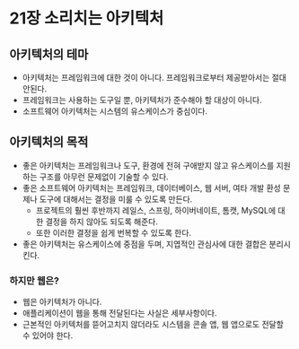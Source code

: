 # 21장 소리치는 아키텍처

## 아키텍처의 테마

- 아키텍처는 프레임워크에 대한 것이 아니다. 프레임워크로부터 제공받아서는 절대 안된다.
- 프레임워크는 사용하는 도구일 뿐, 아키텍처가 준수해야 할 대상이 아니다.
- 소프트웨어 아키텍처는 시스템의 유스케이스가 중심이다.



## 아키텍처의 목적

- 좋은 아키텍처는 프레임워크나 도구, 환경에 전혀 구애받지 않고 유스케이스를 지원하는 구조를 아무런 문제없이 기술할 수 있다.
- 좋은 소프트웨어 아키텍처는 프레임워크, 데이터베이스, 웹 서버, 여타 개발 환성 문제나 도구에 대해서는 결정을 미룰 수 있도록 만든다.
  - 프로젝트의 훨씬 후반까지 레일스, 스프링, 하이버네이트, 톰캣, MySQL에 대한 결정을 하지 않아도 되도록 해준다.
  - 또한 이러한 결정을 쉽게 번복할 수 있도록 한다.
- 좋은 아키텍처는 유스케이스에 중점을 두며, 지엽적인 관심사에 대한 결합은 분리시킨다.



### 하지만 웹은?

- 웹은 아키텍처가 아니다.
- 애플리케이션이 웹을 통해 전달된다는 사실은 세부사항이다.
- 근본적인 아키텍처를 뜯어고치지 않더라도 시스템을 콘솔 앱, 웹 앱으로도 전달할 수 있어야 한다.